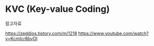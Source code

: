 # KVC (Key-value Coding)

참고자료

https://zeddios.tistory.com/m/1218
https://www.youtube.com/watch?v=KcmIcr8bvOI